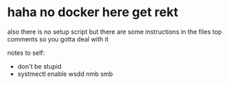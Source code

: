 # haha no docker here get rekt

also there is no setup script but there are some instructions in the files top comments so you gotta deal with it

notes to self:
- don't be stupid
- systmectl enable wsdd nmb smb
